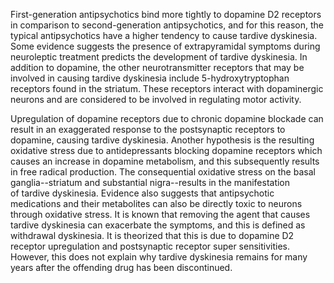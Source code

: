First-generation antipsychotics bind more tightly to dopamine D2 receptors in comparison to second-generation antipsychotics, and for this reason, the typical antipsychotics have a higher tendency to cause tardive dyskinesia. Some evidence suggests the presence of extrapyramidal symptoms during neuroleptic treatment predicts the development of tardive dyskinesia. In addition to dopamine, the other neurotransmitter receptors that may be involved in causing tardive dyskinesia include 5-hydroxytryptophan receptors found in the striatum. These receptors interact with dopaminergic neurons and are considered to be involved in regulating motor activity.

Upregulation of dopamine receptors due to chronic dopamine blockade can result in an exaggerated response to the postsynaptic receptors to dopamine, causing tardive dyskinesia. Another hypothesis is the resulting oxidative stress due to antidepressants blocking dopamine receptors which causes an increase in dopamine metabolism, and this subsequently results in free radical production. The consequential oxidative stress on the basal ganglia--striatum and substantial nigra--results in the manifestation of tardive dyskinesia. Evidence also suggests that antipsychotic medications and their metabolites can also be directly toxic to neurons through oxidative stress. It is known that removing the agent that causes tardive dyskinesia can exacerbate the symptoms, and this is defined as withdrawal dyskinesia. It is theorized that this is due to dopamine D2 receptor upregulation and postsynaptic receptor super sensitivities. However, this does not explain why tardive dyskinesia remains for many years after the offending drug has been discontinued.